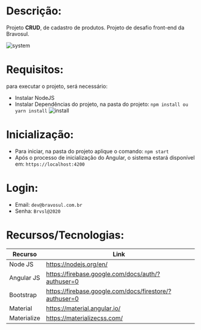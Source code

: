 # Descrição: 
Projeto **CRUD**, de cadastro de produtos. Projeto de desafio front-end da Bravosul.

![system](https://user-images.githubusercontent.com/64885646/100448276-cdbbe880-3090-11eb-8a07-cb8317ebc3d1.png)

# Requisitos: 
para executar o projeto, será necessário: 
- Instalar NodeJS
- Instalar Dependências do projeto, na pasta do projeto: `npm install ou yarn install`
![install](https://user-images.githubusercontent.com/64885646/100449062-0ad4aa80-3092-11eb-8447-583bdacc622c.png)

# Inicialização:
- Para iniciar, na pasta do projeto aplique o comando: `npm start`
- Após o processo de inicialização do Angular, o sistema estará disponível em: `https://localhost:4200`

# Login:
- Email: `dev@bravosul.com.br`
- Senha:  `Brvsl@2020`

# Recursos/Tecnologias:

| Recurso | Link |
| ------ | ------ |
| Node JS | https://nodejs.org/en/ |
| Angular JS | https://firebase.google.com/docs/auth/?authuser=0 |
| Bootstrap | https://firebase.google.com/docs/firestore/?authuser=0 |
| Material | https://material.angular.io/ |
| Materialize | https://materializecss.com/ |
